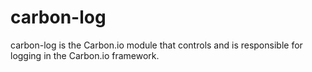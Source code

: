 carbon-log
==========

carbon-log is the Carbon.io module that controls and is responsible for logging in the Carbon.io framework.

